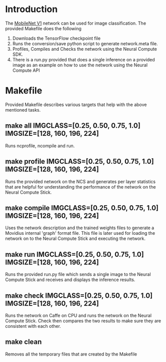 # Introduction
The [MobileNet V1](https://github.com/tensorflow/models/tree/master/slim/nets) network can be used for image classification.  The provided Makefile does the following
1. Downloads the TensorFlow checkpoint file
2. Runs the conversion/save python script to generate network.meta file.
3. Profiles, Compiles and Checks the network using the Neural Compute SDK.
4. There is a run.py provided that does a single inference on a provided image as an example on how to use the network using the Neural Compute API

# Makefile
Provided Makefile describes various targets that help with the above mentioned tasks.

## make all IMGCLASS=[0.25, 0.50, 0.75, 1.0] IMGSIZE=[128, 160, 196, 224]
Runs ncprofile, ncompile and run.

## make profile IMGCLASS=[0.25, 0.50, 0.75, 1.0] IMGSIZE=[128, 160, 196, 224]
Runs the provided network on the NCS and generates per layer statistics that are helpful for understanding the performance of the network on the Neural Compute Stick.

## make compile IMGCLASS=[0.25, 0.50, 0.75, 1.0] IMGSIZE=[128, 160, 196, 224]
Uses the network description and the trained weights files to generate a Movidius internal 'graph' format file.  This file is later used for loading the network on to the Neural Compute Stick and executing the network.

## make run IMGCLASS=[0.25, 0.50, 0.75, 1.0] IMGSIZE=[128, 160, 196, 224]
Runs the provided run.py file which sends a single image to the Neural Compute Stick and receives and displays the inference results.

## make check IMGCLASS=[0.25, 0.50, 0.75, 1.0] IMGSIZE=[128, 160, 196, 224]
Runs the network on Caffe on CPU and runs the network on the Neural Compute Stick.  Check then compares the two results to make sure they are consistent with each other.

## make clean
Removes all the temporary files that are created by the Makefile

